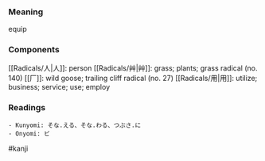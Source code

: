 ### Meaning

equip

### Components

[[Radicals/人|人]]: person [[Radicals/艸|艸]]: grass; plants; grass radical (no. 140) [[厂]]: wild goose; trailing cliff radical (no. 27) [[Radicals/用|用]]: utilize; business; service; use; employ

### Readings

```
- Kunyomi: そな.える、そな.わる、つぶさ.に
- Onyomi: ビ
```

#kanji